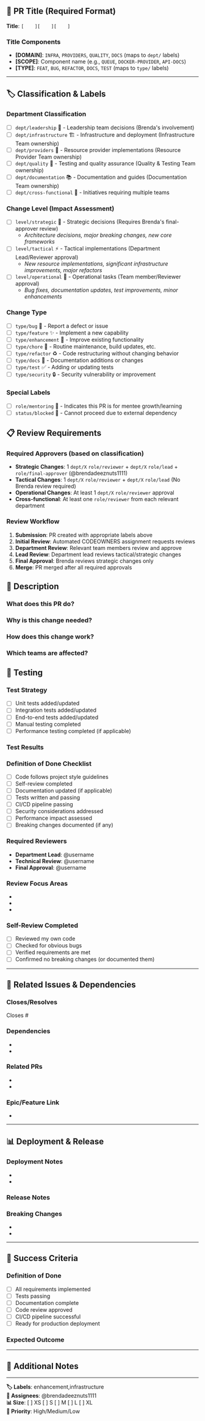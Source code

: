 ## 🎯 PR Title (Required Format)
<!-- PR titles MUST follow: [DOMAIN][SCOPE][TYPE] Imperative description -->
<!-- Example: [INFRA][QUEUE][FEAT] Add dead-letter queue support -->

**Title**: `[    ][    ][    ] `

### Title Components
- **[DOMAIN]**: `INFRA`, `PROVIDERS`, `QUALITY`, `DOCS` (maps to `dept/` labels)
- **[SCOPE]**: Component name (e.g., `QUEUE`, `DOCKER-PROVIDER`, `API-DOCS`)
- **[TYPE]**: `FEAT`, `BUG`, `REFACTOR`, `DOCS`, `TEST` (maps to `type/` labels)

---

## 🏷️ Classification & Labels

### Department Classification
- [ ] `dept/leadership` 👔 - Leadership team decisions (Brenda's involvement)
- [ ] `dept/infrastructure` 🏗️ - Infrastructure and deployment (Infrastructure Team ownership)
- [ ] `dept/providers` 🔌 - Resource provider implementations (Resource Provider Team ownership)
- [ ] `dept/quality` 🧪 - Testing and quality assurance (Quality & Testing Team ownership)
- [ ] `dept/documentation` 📚 - Documentation and guides (Documentation Team ownership)
- [ ] `dept/cross-functional` 🤝 - Initiatives requiring multiple teams

### Change Level (Impact Assessment)
- [ ] `level/strategic` 🎯 - Strategic decisions (Requires Brenda's final-approver review)
  - *Architecture decisions, major breaking changes, new core frameworks*
- [ ] `level/tactical` ⚡ - Tactical implementations (Department Lead/Reviewer approval)
  - *New resource implementations, significant infrastructure improvements, major refactors*
- [ ] `level/operational` 🔨 - Operational tasks (Team member/Reviewer approval)
  - *Bug fixes, documentation updates, test improvements, minor enhancements*

### Change Type
- [ ] `type/bug` 🐞 - Report a defect or issue
- [ ] `type/feature` ✨ - Implement a new capability
- [ ] `type/enhancement` 🚀 - Improve existing functionality
- [ ] `type/chore` 🧹 - Routine maintenance, build updates, etc.
- [ ] `type/refactor` ♻️ - Code restructuring without changing behavior
- [ ] `type/docs` 📖 - Documentation additions or changes
- [ ] `type/test` ✅ - Adding or updating tests
- [ ] `type/security` 🔒 - Security vulnerability or improvement

### Special Labels
- [ ] `role/mentoring` 🌱 - Indicates this PR is for mentee growth/learning
- [ ] `status/blocked` 🛑 - Cannot proceed due to external dependency

## 📋 Review Requirements

### Required Approvers (based on classification)
- **Strategic Changes**: 1 `dept/X` `role/reviewer` + `dept/X` `role/lead` + `role/final-approver` (@brendadeeznuts1111)
- **Tactical Changes**: 1 `dept/X` `role/reviewer` + `dept/X` `role/lead` (No Brenda review required)
- **Operational Changes**: At least 1 `dept/X` `role/reviewer` approval
- **Cross-functional**: At least one `role/reviewer` from each relevant department

### Review Workflow
1. **Submission**: PR created with appropriate labels above
2. **Initial Review**: Automated CODEOWNERS assignment requests reviews
3. **Department Review**: Relevant team members review and approve
4. **Lead Review**: Department lead reviews tactical/strategic changes
5. **Final Approval**: Brenda reviews strategic changes only
6. **Merge**: PR merged after all required approvals

## 📝 Description

### What does this PR do?
<!-- Provide a clear and concise description of the changes -->

### Why is this change needed?
<!-- Explain the problem this change solves or the benefit it provides -->

### How does this change work?
<!-- Brief technical explanation of the implementation -->

### Which teams are affected?
<!-- List all departments that need to be aware of this change -->

## 🧪 Testing

### Test Strategy
- [ ] Unit tests added/updated
- [ ] Integration tests added/updated
- [ ] End-to-end tests added/updated
- [ ] Manual testing completed
- [ ] Performance testing completed (if applicable)

### Test Results
<!-- Describe test results and any known issues -->

### Definition of Done Checklist
- [ ] Code follows project style guidelines
- [ ] Self-review completed
- [ ] Documentation updated (if applicable)
- [ ] Tests written and passing
- [ ] CI/CD pipeline passing
- [ ] Security considerations addressed
- [ ] Performance impact assessed
- [ ] Breaking changes documented (if any)

### **Required Reviewers**
<!-- Based on department assignment -->
- **Department Lead**: @username
- **Technical Review**: @username
- **Final Approval**: @username

### **Review Focus Areas**
<!-- What reviewers should focus on -->
- 
- 
- 

### **Self-Review Completed**
- [ ] Reviewed my own code
- [ ] Checked for obvious bugs
- [ ] Verified requirements are met
- [ ] Confirmed no breaking changes (or documented them)

---

## 🔗 Related Issues & Dependencies

### **Closes/Resolves**
<!-- Link to related issues -->
Closes #

### **Dependencies**
<!-- List any dependencies or blockers -->
- 
- 

### **Related PRs**
<!-- Link to related pull requests -->
- 
- 

### **Epic/Feature Link**
<!-- Link to larger feature or epic -->
- 

---

## 📊 Deployment & Release

### **Deployment Notes**
<!-- Any special deployment instructions -->
- 
- 

### **Release Notes**
<!-- What should be included in release notes -->
<!-- 
Example:
- Added advanced Alchemy patterns to JobQueue resource
- Implemented type guard functions for runtime validation
- Added conditional deletion flags for data resources
-->

### **Breaking Changes**
<!-- List any breaking changes and migration steps -->
- 
- 

---

## 🎯 Success Criteria

### **Definition of Done**
- [ ] All requirements implemented
- [ ] Tests passing
- [ ] Documentation complete
- [ ] Code review approved
- [ ] CI/CD pipeline successful
- [ ] Ready for production deployment

### **Expected Outcome**
<!-- What success looks like -->
<!-- 
Example:
- JobQueue is now a first-class Alchemy resource
- All advanced patterns implemented
- Zero breaking changes for existing users
- Improved type safety and developer experience
-->

---

## 💬 Additional Notes

<!-- Any additional context, questions, or concerns -->
<!-- 
Example:
- This establishes patterns for future resource providers
- Consider applying similar patterns to other @alch packages
- Monitor performance in production after release
-->

---

**🏷️ Labels**: enhancement,infrastructure  
**👥 Assignees**: @brendadeeznuts1111  
**📊 Size**: [ ] XS [ ] S [ ] M [ ] L [ ] XL  
**🎯 Priority**: High/Medium/Low
